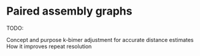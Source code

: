 # Paired assembly graphs

TODO:

Concept and purpose
k-bimer adjustment for accurate distance estimates
How it improves repeat resolution

<!-- REFERENCES -->

[^medvedev2011paired]: Medvedev, P., Pham, S., Chaisson, M., Tesler, G., & Pevzner, P. (2011). Paired de bruijn graphs: a novel approach for incorporating mate pair information into genome assemblers. Journal of Computational Biology, 18(11), 1625-1634. DOI: [10.1089/cmb.2011.0151](https://doi.org/10.1089/cmb.2011.0151)
